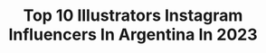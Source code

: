 ---
title: Top 10 Illustrators Instagram Influencers In Argentina In 2023
description: >-
  Find top illustrators Instagram influencers in Argentina in 2023. Most popular hashtags: #art #illustration #procreate #artist.
platform: Instagram
hits: 37
text_top: See the most popular Instagram accounts on inBeat.
text_bottom: inBeat aggregates 37 Instagram influencers like this in Argentina for you to connect with.
profiles:
  - username: "mariuriganti"
    fullname: >-
      ᴹ ᴬ ᴿ ᴵ ᵁ   ᴿ ᴵ ᴳ ᴬ ᴺ ᵀ ᴵ
    bio: >-
      _______________________ ⠀⠀⠀⠀⠀⠀⠀⠀⠀ ⋆ Artist Soul 🏹 ⋆ Mother of @matizhaus ⋆ Visual Creator | Photographer | Illustrator ⋆ Based in Buenos Aires
    location: "Argentina"
    followers: 21396
    engagement: 428
    commentsToLikes: 0.189832
    id: ck5zwxjiy6ydt0i14u3bzgsf9
    verified: false
    hashtags: "#nature, #deco, #doityourself, #diyprojects"
  - username: "dyru.jk"
    fullname: >-
      Dyru | Julia Koerner
    bio: >-
      ✏️ Illustrator | Visual Development Artist | Character Designer ✉️ for hiring & freelance projects - mail@dyru.de ✨ looking for an illustrationagency
    location: "Argentina"
    followers: 52605
    engagement: 2344
    commentsToLikes: 0.014669
    id: ckap4ftqi76wf0i78i580y8qu
    verified: false
    hashtags: "#illustration, #plantart, #childhoodweek2021, #childrenillustration"
  - username: "mariahesse"
    fullname: >-
      María Hesse
    bio: >-
      🎨Freelance illustrator/ dibujante🦄 💌soymariahesse@gmail.com 🍳🚀Cocinera en tiempo libre Agent: mcarmona@literagency.com
    location: "Argentina"
    followers: 167557
    engagement: 318
    commentsToLikes: 0.036324
    id: ck0uczyw9hyfs0i19p8riy02n
    verified: true
    hashtags: "#latarotista, #orgullolgbt, #pride, #orgullo"
  - username: "mijoky"
    fullname: >-
      Ｍｉｊ𖦹
    bio: >-
      Argentine illustrator 🇦🇷🏳️‍⚧️ [eng/esp] Commission: OPEN Tradicional/digital art Personal account @the.m0shi Random account @spoilers_mijo
    location: "Argentina"
    followers: 154556
    engagement: 1177
    commentsToLikes: 0.004866
    id: ck6tovwx1gedn0j719fx15rka
    verified: false
    hashtags: "#marker, #fyp, #style, #flower"
  - username: "taniidraw"
    fullname: >-
      Tania Oksentiuk | Illustrator
    bio: >-
      • Freelancer Illustrator ✍🏻 • Digital art & Traditional with markers ✨ • Argentina • Comission Closed 😪 • Porfolio | Online Couse | Others ⬇️
    location: "Argentina"
    followers: 64155
    engagement: 511
    commentsToLikes: 0.016900
    id: ck5q97s419sir0i11s1kt8yl1
    verified: false
    hashtags: "#traditionalart, #animefeature, #animefanart, #maidcafe"
  - username: "sadeyesclub_"
    fullname: >-
      Sad Eyes Club
    bio: >-
      Alejandra García P. ✦ ✦ ✦ Freelance illustrator AGENDA FEBRERO - CERRADA ☻
    location: "Argentina"
    followers: 13890
    engagement: 809
    commentsToLikes: 0.137555
    id: ck5pwoqfwnubj0i11mvicz7sd
    verified: false
    hashtags: "#illustration, #procreate, #illustrationartists, #digitalillustration"
  - username: "krayolaplanet"
    fullname: >-
      ⚡️🖍KRAYOLA PLANET🖍⚡️
    bio: >-
      VE🇻🇪 | COL 🇨🇴 Illustrator/Graphic Designer. Director Creativo en @highbeatsrecords_ 🎬
    location: "Argentina"
    followers: 16327
    engagement: 217
    commentsToLikes: 0.094506
    id: ck5butdc4iep20i11wf2oh91s
    verified: false
    hashtags: "#dise, #cartoon, #guaracha, #digitalartist"
  - username: "meryzart"
    fullname: >-
      m e r y
    bio: >-
      ❄ Illustrator & Designer ✧ Online Print Store: open ✧ Inquiries: bymeryzajc@gmail.com ✧ Don't repost, use or edit my art. ✧ Commissions: closed
    location: "Argentina"
    followers: 39411
    engagement: 495
    commentsToLikes: 0.028820
    id: ck0u1tromxwq40i19q44tpgss
    verified: false
    hashtags: "#thelittlemermaid, #drawing, #disneyprincess, #disneycollector"
  - username: "sanxtypo"
    fullname: >-
      Santiago Colombo
    bio: >-
      Lettering Artist, Graphic Designer (FADU) & Illustrator based in Buenos Aires, Argentina // @lamofleteria.co
    location: "Argentina"
    followers: 41996
    engagement: 410
    commentsToLikes: 0.018078
    id: ck0w527ss1jo00i193ff0gx81
    verified: false
    hashtags: "#typetopia, #calligraphy, #love, #quarantine"
  - username: "molinetjuan"
    fullname: >-
      Juan Molinet
    bio: >-
      Freelance illustrator and character designer based in Berlin 🇦🇷🇩🇪 www.lebureau.tv 👉 https://everpress.com/mirror-punch
    location: "Argentina"
    followers: 8902
    engagement: 566
    commentsToLikes: 0.024847
    id: ck138e80vft3m0i19vg8qs18u
    verified: false
    hashtags: "#juanmolinet, #illustration, #coronavirus, #socialawareness"
---